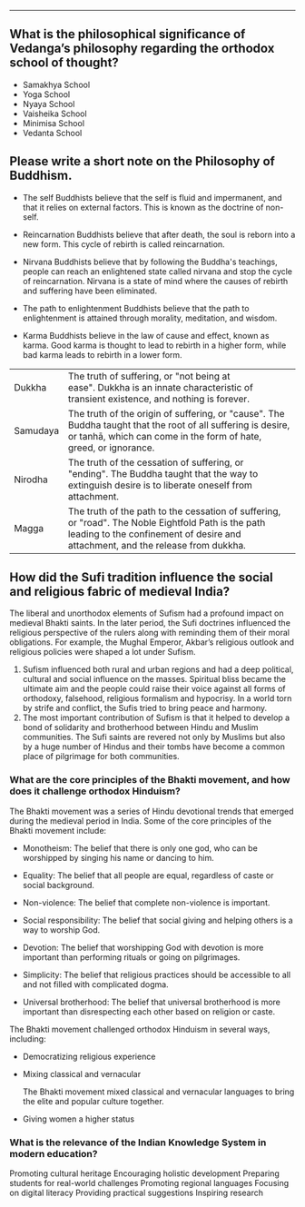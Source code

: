 ___
##  What is the philosophical significance of Vedanga’s philosophy regarding the orthodox school of thought?

- Samakhya School
- Yoga School
- Nyaya School
- Vaisheika School
- Minimisa School
- Vedanta School


## Please write a short note on the Philosophy of Buddhism.
- The self
    Buddhists believe that the self is fluid and impermanent, and that it relies on external factors. This is known as the doctrine of non-self. 
    
- Reincarnation
    Buddhists believe that after death, the soul is reborn into a new form. This cycle of rebirth is called reincarnation. 
    
- Nirvana
    Buddhists believe that by following the Buddha's teachings, people can reach an enlightened state called nirvana and stop the cycle of reincarnation. Nirvana is a state of mind where the causes of rebirth and suffering have been eliminated. 
- The path to enlightenment
    Buddhists believe that the path to enlightenment is attained through morality, meditation, and wisdom. 
- Karma
    Buddhists believe in the law of cause and effect, known as karma. Good karma is thought to lead to rebirth in a higher form, while bad karma leads to rebirth in a lower form.

|          |                                                                                                                                                                                        |
| -------- | -------------------------------------------------------------------------------------------------------------------------------------------------------------------------------------- |
| Dukkha   | The truth of suffering, or "not being at ease". Dukkha is an innate characteristic of transient existence, and nothing is forever.                                                     |
| Samudaya | The truth of the origin of suffering, or "cause". The Buddha taught that the root of all suffering is desire, or tanhā, which can come in the form of hate, greed, or ignorance.       |
| Nirodha  | The truth of the cessation of suffering, or "ending". The Buddha taught that the way to extinguish desire is to liberate oneself from attachment.                                      |
| Magga    | The truth of the path to the cessation of suffering, or "road". The Noble Eightfold Path is the path leading to the confinement of desire and attachment, and the release from dukkha. |
## How did the Sufi tradition influence the social and religious fabric of medieval India?

The liberal and unorthodox elements of Sufism had a profound impact on medieval Bhakti saints. In the later period, the Sufi doctrines influenced the religious perspective of the rulers along with reminding them of their moral obligations. For example, the Mughal Emperor, Akbar’s religious outlook and religious policies were shaped a lot under Sufism.

1. Sufism influenced both rural and urban regions and had a deep political, cultural and social influence on the masses. Spiritual bliss became the ultimate aim and the people could raise their voice against all forms of orthodoxy, falsehood, religious formalism and hypocrisy. In a world torn by strife and conflict, the Sufis tried to bring peace and harmony.
2. The most important contribution of Sufism is that it helped to develop a bond of solidarity and brotherhood between Hindu and Muslim communities. The Sufi saints are revered not only by Muslims but also by a huge number of Hindus and their tombs have become a common place of pilgrimage for both communities.


### What are the core principles of the Bhakti movement, and how does it challenge orthodox Hinduism?
The Bhakti movement was a series of Hindu devotional trends that emerged during the medieval period in India. Some of the core principles of the Bhakti movement include: 

- Monotheism: The belief that there is only one god, who can be worshipped by singing his name or dancing to him. 
    
- Equality: The belief that all people are equal, regardless of caste or social background. 
    
- Non-violence: The belief that complete non-violence is important. 
    
- Social responsibility: The belief that social giving and helping others is a way to worship God. 
    
- Devotion: The belief that worshipping God with devotion is more important than performing rituals or going on pilgrimages. 
    
- Simplicity: The belief that religious practices should be accessible to all and not filled with complicated dogma. 
    
- Universal brotherhood: The belief that universal brotherhood is more important than disrespecting each other based on religion or caste. 
    

The Bhakti movement challenged orthodox Hinduism in several ways, including: 

- Democratizing religious experience
    
- Mixing classical and vernacular
    
    The Bhakti movement mixed classical and vernacular languages to bring the elite and popular culture together. 
    
- Giving women a higher status



### What is the relevance of the Indian Knowledge System in modern education?

Promoting cultural heritage
Encouraging holistic development
Preparing students for real-world challenges
Promoting regional languages
Focusing on digital literacy
Providing practical suggestions
Inspiring research